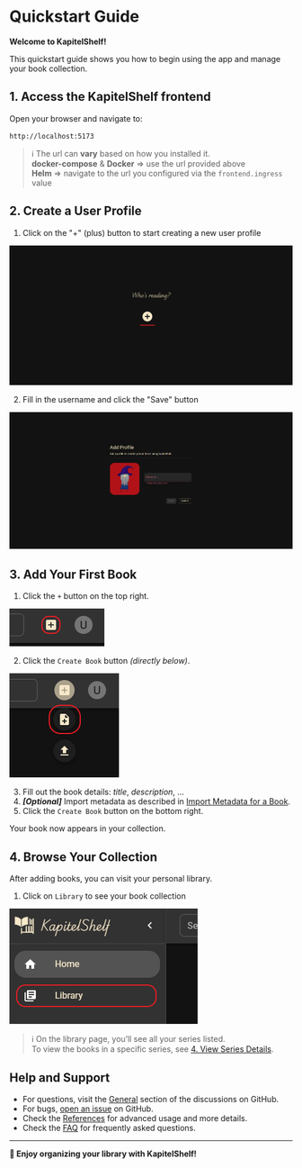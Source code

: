 # Quickstart Guide

**Welcome to KapitelShelf!**

This quickstart guide shows you how to begin using the app and manage your book collection.

## 1. Access the KapitelShelf frontend

Open your browser and navigate to:

```
http://localhost:5173
```

> ℹ️ The url can **vary** based on how you installed it. <br /> **docker-compose** & **Docker** => use the url provided above <br /> **Helm** => navigate to the url you configured via the `frontend.ingress` value

## 2. Create a User Profile

1. Click on the "+" (plus) button to start creating a new user profile

![Create User Profile Button](./.attachments/references/user_profiles/create_user_profile_button.png)

2. Fill in the username and click the "Save" button

![Create User Profile Dialog](./.attachments/references/user_profiles/create_user_profile_dialog.png)

## 3. Add Your First Book

1. Click the `+` button on the top right.

![Create Dialog](./.attachments/references/add_book/manual/create_dialog.png)

2. Click the `Create Book` button _(directly below)_.

![Create Book Button](./.attachments/references/add_book/manual/create_book.png)

3. Fill out the book details: _title_, _description_, ...
4. _**[Optional]**_ Import metadata as described in [Import Metadata for a Book](./references.md#import-metadata-for-a-book).
5. Click the `Create Book` button on the bottom right.

Your book now appears in your collection.

## 4. Browse Your Collection

After adding books, you can visit your personal library.

1. Click on `Library` to see your book collection

![Visit Library](./.attachments/references/library/visit_library.png)

> ℹ️ On the library page, you’ll see all your series listed. <br /> To view the books in a specific series, see [4. View Series Details](#4-view-series-details).

## Help and Support

- For questions, visit the [General](https://github.com/ThomasMiller01/KapitelShelf/discussions/categories/general) section of the discussions on GitHub.
- For bugs, [open an issue](https://github.com/ThomasMiller01/KapitelShelf/issues) on GitHub.
- Check the [References](./references.md) for advanced usage and more details.
- Check the [FAQ](./faq.md) for frequently asked questions.

---

**🎉 Enjoy organizing your library with KapitelShelf!**
